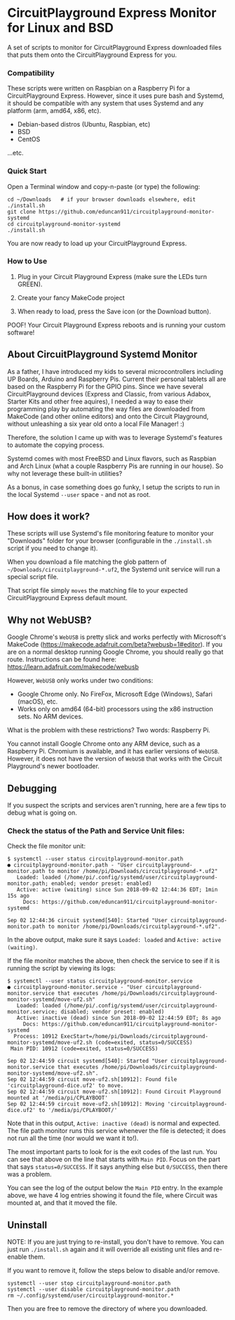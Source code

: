 # CircuitPlayground Express Monitor for Linux and BSD

A set of scripts to monitor for CircuitPlayground Express downloaded files that puts them onto the CircuitPlayground Express for you.

### Compatibility

These scripts were written on Raspbian on a Raspberry Pi for a CircuitPlayground Express.  However, since it uses pure bash and Systemd, it should be compatible with any system that uses Systemd and any platform (arm, amd64, x86, etc).

* Debian-based distros (Ubuntu, Raspbian, etc)
* BSD
* CentOS

...etc.

### Quick Start

Open a Terminal window and copy-n-paste (or type) the following:

```
cd ~/Downloads	 # if your browser downloads elsewhere, edit ./install.sh
git clone https://github.com/eduncan911/circuitplayground-monitor-systemd
cd circuitplayground-monitor-systemd
./install.sh
```

You are now ready to load up your CircuitPlayground Express.

### How to Use

1. Plug in your Circuit Playground Express (make sure the LEDs turn GREEN).

2. Create your fancy MakeCode project

3. When ready to load, press the Save icon (or the Download button).

POOF!  Your Circuit Playground Express reboots and is running your custom software!

## About CircuitPlayground Systemd Monitor

As a father, I have introduced my kids to several microcontrollers including UP Boards, Arduino and Raspberry Pis. Current their personal tablets all are based on the Raspberry Pi for the GPIO pins.  Since we have several CircuitPlayground devices (Express and Classic, from various Adabox, Starter Kits and other free aquires), I needed a way to ease their programming play by automating the way files are downloaded from MakeCode (and other online editors) and onto the Circuit Playground, without unleashing a six year old onto a local File Manager!  :)

Therefore, the solution I came up with was to leverage Systemd's features to automate the copying process.

Systemd comes with most FreeBSD and Linux flavors, such as Raspbian and Arch Linux (what a couple Raspberry Pis are running in our house).  So why not leverage these built-in utilities?

As a bonus, in case something does go funky, I setup the scripts to run in the local Systemd `--user` space - and not as root.

## How does it work?

These scripts will use Systemd's file monitoring feature to monitor your "Downloads" folder for your browser (configurable in the `./install.sh` script if you need to change it).

When you download a file matching the glob pattern of `~/Downloads/circuitplayground-*.uf2`, the Systemd unit service will run a special script file.

That script file simply `moves` the matching file to your expected CircuitPlayground Express default mount.

## Why not WebUSB?

Google Chrome's `WebUSB` is pretty slick and works perfectly with Microsoft's MakeCode (https://makecode.adafruit.com/beta?webusb=1#editor).  If you are on a normal desktop running Google Chrome, you should really go that route.  Instructions can be found here: https://learn.adafruit.com/makecode/webusb

However, `WebUSB` only works under two conditions:

* Google Chrome only.  No FireFox, Microsoft Edge (Windows), Safari (macOS), etc.
* Works only on amd64 (64-bit) processors using the x86 instruction sets.  No ARM devices.

What is the problem with these restrictions?  Two words: Raspberry Pi.

You cannot install Google Chrome onto any ARM device, such as a Raspberry Pi.  Chromium is available, and it has earlier versions of `WebUSB`.  However, it does not have the version of `WebUSB` that works with the Circuit Playground's newer bootloader.

## Debugging

If you suspect the scripts and services aren't running, here are a few tips to debug what is going on.

### Check the status of the Path and Service Unit files:

Check the file monitor unit:

```
$ systemctl --user status circuitplayground-monitor.path
● circuitplayground-monitor.path - "User circuitplayground-monitor.path to monitor /home/pi/Downloads/circuitplayground-*.uf2"
   Loaded: loaded (/home/pi/.config/systemd/user/circuitplayground-monitor.path; enabled; vendor preset: enabled)
   Active: active (waiting) since Sun 2018-09-02 12:44:36 EDT; 1min 15s ago
     Docs: https://github.com/eduncan911/circuitplayground-monitor-systemd

Sep 02 12:44:36 circuit systemd[540]: Started "User circuitplayground-monitor.path to monitor /home/pi/Downloads/circuitplayground-*.uf2".
```

In the above output, make sure it says `Loaded: loaded` and `Active: active (waiting)`.

If the file monitor matches the above, then check the service to see if it is running the script by viewing its logs:

```
$ systemctl --user status circuitplayground-monitor.service
● circuitplayground-monitor.service - "User circuitplayground-monitor.service that executes /home/pi/Downloads/circuitplayground-monitor-systemd/move-uf2.sh"
   Loaded: loaded (/home/pi/.config/systemd/user/circuitplayground-monitor.service; disabled; vendor preset: enabled)
   Active: inactive (dead) since Sun 2018-09-02 12:44:59 EDT; 8s ago
     Docs: https://github.com/eduncan911/circuitplayground-monitor-systemd
  Process: 10912 ExecStart=/home/pi/Downloads/circuitplayground-monitor-systemd/move-uf2.sh (code=exited, status=0/SUCCESS)
 Main PID: 10912 (code=exited, status=0/SUCCESS)

Sep 02 12:44:59 circuit systemd[540]: Started "User circuitplayground-monitor.service that executes /home/pi/Downloads/circuitplayground-monitor-systemd/move-uf2.sh".
Sep 02 12:44:59 circuit move-uf2.sh[10912]: Found file 'circuitplayground-dice.uf2' to move.
Sep 02 12:44:59 circuit move-uf2.sh[10912]: Found Circuit Playground mounted at '/media/pi/CPLAYBOOT'
Sep 02 12:44:59 circuit move-uf2.sh[10912]: Moving 'circuitplayground-dice.uf2' to '/media/pi/CPLAYBOOT/'
```

Note that in this output, `Active: inactive (dead)` is normal and expected.  The file path monitor runs this service whenever the file is detected; it does not run all the time (nor would we want it to!).

The most important parts to look for is the exit codes of the last run.  You can see that above on the line that starts with `Main PID`.  Focus on the part that says `status=0/SUCCESS`.  If it says anything else but `0/SUCCESS`, then there was a problem.

You can see the log of the output below the `Main PID` entry.  In the example above, we have 4 log entries showing it found the file, where Circuit was mounted at, and that it moved the file.

## Uninstall

NOTE: If you are just trying to re-install, you don't have to remove.  You can just run `./install.sh` again and it will override all existing unit files and re-enable them.

If you want to remove it, follow the steps below to disable and/or remove.

```
systemctl --user stop circuitplayground-monitor.path
systemctl --user disable circuitplayground-monitor.path
rm ~/.config/systemd/user/circuitplayground-monitor.*
```

Then you are free to remove the directory of where you downloaded.
